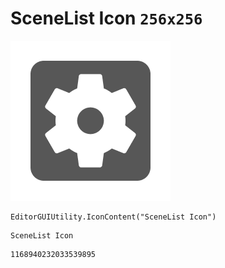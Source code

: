 # SceneList Icon `256x256`
<img src="/img/SceneList%20Icon.png" width=256 height=256>

``` CSharp
EditorGUIUtility.IconContent("SceneList Icon")
```
```
SceneList Icon
```
```
1168940232033539895
```
